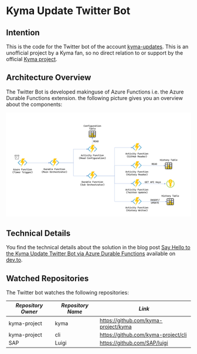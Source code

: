 # Kyma Update Twitter Bot

## Intention

This is the code for the Twitter bot of the account [kyma-updates](https://twitter.com/KymaUpdates). This is an unofficial project by a Kyma fan, so no direct relation to or support by the official [Kyma project](https://kyma-project.io/).
## Architecture Overview

The Twitter Bot is developed makinguse of Azure Functions i.e. the Azure Durable Functions extension. the following picture gives you an overview about the components:

![Architecture Overview](./images/ArchitectureOverview.png)

## Technical Details

You find the technical details about the solution in the blog post [Say Hello to the Kyma Update Twitter Bot via Azure Durable Functions](https://dev.to/lechnerc77/say-hello-to-the-kyma-update-twitter-bot-by-azure-durable-functions-4e1a) available on [dev.to](https://dev.to/).

## Watched Repositories

The Twitter bot watches the following repositories:

| _Repository Owner_ | _Repository Name_ | _Link_
| ---                | ---               | ---
| kyma-project       | kyma              | <https://github.com/kyma-project/kyma>
| kyma-project       | cli               | <https://github.com/kyma-project/cli>
| SAP                | Luigi             | <https://github.com/SAP/luigi>
